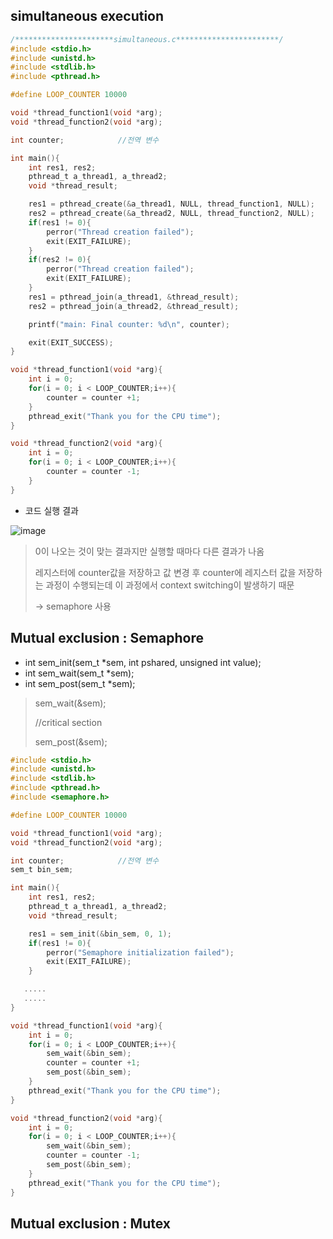 ## simultaneous execution
```c
/**********************simultaneous.c***********************/
#include <stdio.h>
#include <unistd.h>
#include <stdlib.h>
#include <pthread.h>

#define LOOP_COUNTER 10000

void *thread_function1(void *arg);
void *thread_function2(void *arg);

int counter;            //전역 변수

int main(){
    int res1, res2;
    pthread_t a_thread1, a_thread2;
    void *thread_result;

    res1 = pthread_create(&a_thread1, NULL, thread_function1, NULL);
    res2 = pthread_create(&a_thread2, NULL, thread_function2, NULL);
    if(res1 != 0){
        perror("Thread creation failed");
        exit(EXIT_FAILURE);
    }
    if(res2 != 0){
        perror("Thread creation failed");
        exit(EXIT_FAILURE);
    }
    res1 = pthread_join(a_thread1, &thread_result);
    res2 = pthread_join(a_thread2, &thread_result);

    printf("main: Final counter: %d\n", counter);

    exit(EXIT_SUCCESS);
}

void *thread_function1(void *arg){
    int i = 0;
    for(i = 0; i < LOOP_COUNTER;i++){
        counter = counter +1;
    }
    pthread_exit("Thank you for the CPU time");
}

void *thread_function2(void *arg){
    int i = 0;
    for(i = 0; i < LOOP_COUNTER;i++){
        counter = counter -1;
    }
}
```
* 코드 실행 결과

![image](https://user-images.githubusercontent.com/64197428/128106178-a7efc694-a863-4a52-b66a-746e9a323e5a.png)

> 0이 나오는 것이 맞는 결과지만 실행할 때마다 다른 결과가 나옴
>
> 레지스터에 counter값을 저장하고 값 변경 후 counter에 레지스터 값을 저장하는 과정이 수행되는데 이 과정에서 context 
switching이 발생하기 때문
>
> -> semaphore 사용

## Mutual exclusion : Semaphore
* int sem_init(sem_t *sem, int pshared, unsigned int value);
* int sem_wait(sem_t *sem);
* int sem_post(sem_t *sem);
> sem_wait(&sem);
> 
> //critical section
> 
> sem_post(&sem);
```c
#include <stdio.h>
#include <unistd.h>
#include <stdlib.h>
#include <pthread.h>
#include <semaphore.h>

#define LOOP_COUNTER 10000

void *thread_function1(void *arg);
void *thread_function2(void *arg);

int counter;            //전역 변수
sem_t bin_sem;

int main(){
    int res1, res2;
    pthread_t a_thread1, a_thread2;
    void *thread_result;

    res1 = sem_init(&bin_sem, 0, 1);
    if(res1 != 0){
        perror("Semaphore initialization failed");
        exit(EXIT_FAILURE);
    }

   .....
   .....
}

void *thread_function1(void *arg){
    int i = 0;
    for(i = 0; i < LOOP_COUNTER;i++){
        sem_wait(&bin_sem);       
        counter = counter +1;
        sem_post(&bin_sem);
    }
    pthread_exit("Thank you for the CPU time");
}

void *thread_function2(void *arg){
    int i = 0;
    for(i = 0; i < LOOP_COUNTER;i++){
        sem_wait(&bin_sem);
        counter = counter -1;
        sem_post(&bin_sem);
    }
    pthread_exit("Thank you for the CPU time");
}
```

## Mutual exclusion : Mutex


